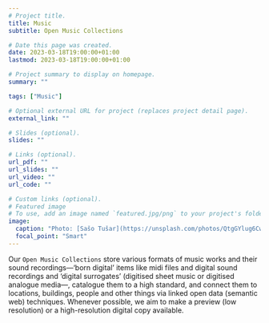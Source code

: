 ```yaml
---
# Project title.
title: Music
subtitle: Open Music Collections

# Date this page was created.
date: 2023-03-18T19:00:00+01:00
lastmod: 2023-03-18T19:00:00+01:00

# Project summary to display on homepage.
summary: ""

tags: ["Music"]

# Optional external URL for project (replaces project detail page).
external_link: ""

# Slides (optional).
slides: ""

# Links (optional).
url_pdf: ""
url_slides: ""
url_video: ""
url_code: ""

# Custom links (optional).
# Featured image
# To use, add an image named `featured.jpg/png` to your project's folder. 
image:
  caption: "Photo: [Sašo Tušar](https://unsplash.com/photos/QtgGYlug6Cw?utm_source=unsplash&utm_medium=referral&utm_content=creditShareLink)"
  focal_point: "Smart"
---
```


Our `Open Music Collections` store various formats of music works and their sound recordings—‘born digital’ items like midi files and digital sound recordings and ‘digital surrogates’ (digitised sheet music or digitised analogue media—, catalogue them to a high standard, and connect them to locations, buildings, people and other things via linked open data (semantic web) techniques.  Whenever possible, we aim to make a preview (low resolution) or a high-resolution digital copy available. 

